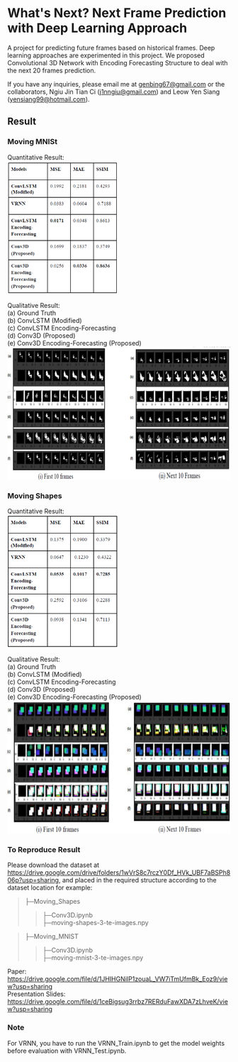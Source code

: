 # What's Next? Next Frame Prediction with Deep Learning Approach

A project for predicting future frames based on historical frames. Deep learning approaches are experimented in this project. We proposed Convolutional 3D Network with Encoding Forecasting Structure to deal with the next 20 frames prediction. 

If you have any inquiries, please email me at genbing67@gmail.com or the collaborators, Ngiu Jin Tian Ci (j1nngiu@gmail.com) and Leow Yen Siang (yensiang99@hotmail.com).

## Result

### Moving MNISt 
Quantitative Result:</br>
<img src='images/MNIST_Result.PNG' width=250 height=300>

Qualitative Result:</br>
(a) Ground Truth  </br> 
(b) ConvLSTM (Modified) </br>
(c) ConvLSTM Encoding-Forecasting </br>
(d) Conv3D (Proposed) </br>
(e) Conv3D Encoding-Forecasting (Proposed) </br>
<img src='images/MNIST_Visual.PNG' width=700 height=300> </br>

### Moving Shapes
Quantitative Result:</br>
<img src='images/Shapes_Result.PNG' width=250 height=300>

Qualitative Result:</br>
(a) Ground Truth  </br> 
(b) ConvLSTM (Modified) </br>
(c) ConvLSTM Encoding-Forecasting </br>
(d) Conv3D (Proposed) </br>
(e) Conv3D Encoding-Forecasting (Proposed) </br>
<img src='images/Shapes_Visual.PNG' width=700 height=300>

### To Reproduce Result
Please download the dataset at https://drive.google.com/drive/folders/1wVrS8c7rczY0Df_HVk_UBF7aBSPh806p?usp=sharing, and placed in the required structure according to the dataset location for example:
>├─Moving_Shapes <br>
>>├─Conv3D.ipynb <br>
>>├─moving-shapes-3-te-images.npy <br>

>├─Moving_MNIST <br>
>>├─Conv3D.ipynb <br>
>>├─moving-mnist-3-te-images.npy <br>

Paper: https://drive.google.com/file/d/1JHIHGNiIP1zouaL_VW7iTmUfmBk_Eoz9/view?usp=sharing </br>
Presentation Slides: https://drive.google.com/file/d/1ceBigsug3rrbz7RERduFawXDA7zLhveK/view?usp=sharing </br>

### Note
For VRNN, you have to run the VRNN_Train.ipynb to get the model weights before evaluation with VRNN_Test.ipynb.
